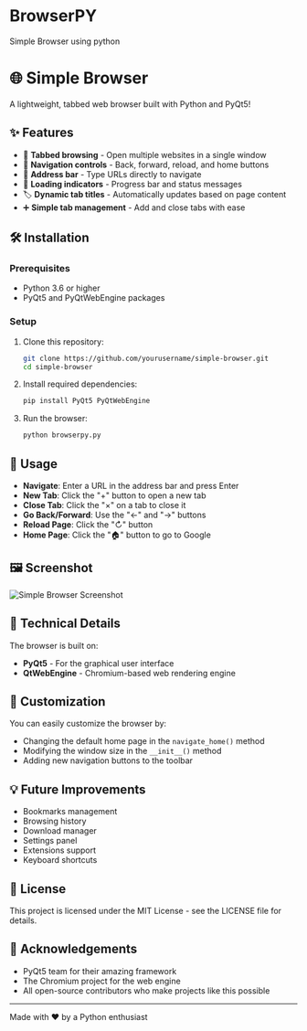 # BrowserPY
Simple Browser using python
# 🌐 Simple Browser

A lightweight, tabbed web browser built with Python and PyQt5! 

## ✨ Features

- 📑 **Tabbed browsing** - Open multiple websites in a single window
- 🧭 **Navigation controls** - Back, forward, reload, and home buttons
- 📝 **Address bar** - Type URLs directly to navigate
- 🔄 **Loading indicators** - Progress bar and status messages
- 🏷️ **Dynamic tab titles** - Automatically updates based on page content
- ➕ **Simple tab management** - Add and close tabs with ease

## 🛠️ Installation

### Prerequisites

- Python 3.6 or higher
- PyQt5 and PyQtWebEngine packages

### Setup

1. Clone this repository:
   ```bash
   git clone https://github.com/yourusername/simple-browser.git
   cd simple-browser
   ```

2. Install required dependencies:
   ```bash
   pip install PyQt5 PyQtWebEngine
   ```

3. Run the browser:
   ```bash
   python browserpy.py
   ```

## 🚀 Usage

- **Navigate**: Enter a URL in the address bar and press Enter
- **New Tab**: Click the "+" button to open a new tab
- **Close Tab**: Click the "×" on a tab to close it
- **Go Back/Forward**: Use the "←" and "→" buttons
- **Reload Page**: Click the "↻" button
- **Home Page**: Click the "🏠" button to go to Google

## 🖼️ Screenshot

![Simple Browser Screenshot](./screenshot.png)

## 🧰 Technical Details

The browser is built on:
- **PyQt5** - For the graphical user interface
- **QtWebEngine** - Chromium-based web rendering engine

## 🔧 Customization

You can easily customize the browser by:
- Changing the default home page in the `navigate_home()` method
- Modifying the window size in the `__init__()` method
- Adding new navigation buttons to the toolbar

## 💡 Future Improvements

- Bookmarks management
- Browsing history
- Download manager
- Settings panel
- Extensions support
- Keyboard shortcuts

## 📄 License

This project is licensed under the MIT License - see the LICENSE file for details.

## 🙏 Acknowledgements

- PyQt5 team for their amazing framework
- The Chromium project for the web engine
- All open-source contributors who make projects like this possible

---

Made with ❤️ by a Python enthusiast
